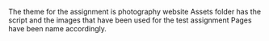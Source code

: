 The theme for the assignment is photography website
Assets folder has the script and the images that have been used for the test assignment
Pages have been name accordingly.

